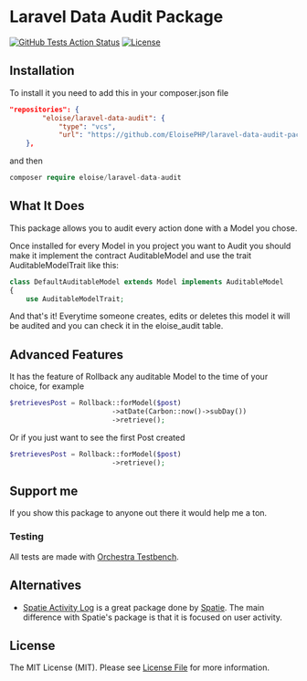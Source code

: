 # Laravel Data Audit Package

[![GitHub Tests Action Status](https://img.shields.io/github/actions/workflow/status/spatie/laravel-permission/run-tests-L8.yml?branch=main&label=Tests)]()
[![License](https://poser.pugx.org/orchestra/testbench/license)](https://packagist.org/packages/orchestra/testbench)


## Installation
To install it you need to add this in your composer.json file

```json
"repositories": {
        "eloise/laravel-data-audit": {        
            "type": "vcs",
            "url": "https://github.com/EloisePHP/laravel-data-audit-package"}
    },
```

and then 
```php
composer require eloise/laravel-data-audit
```


## What It Does
This package allows you to audit every action done with a Model you chose.

Once installed for every Model in you project you want to Audit you should make it implement the contract AuditableModel and use the trait AuditableModelTrait like this:

```php
class DefaultAuditableModel extends Model implements AuditableModel
{
    use AuditableModelTrait;
```

And that's it! Everytime someone creates, edits or deletes this model it will be audited and you can check it in the eloise_audit table.

## Advanced Features

It has the feature of Rollback any auditable Model to the time of your choice, for example

```php
$retrievesPost = Rollback::forModel($post)
                         ->atDate(Carbon::now()->subDay())
                         ->retrieve();
```
Or if you just want to see the first Post created

```php
$retrievesPost = Rollback::forModel($post)
                         ->retrieve();
```

## Support me

If you show this package to anyone out there it would help me a ton.

### Testing
All tests are made with [Orchestra Testbench](https://packages.tools/testbench).

## Alternatives

- [Spatie Activity Log](https://github.com/spatie/laravel-activitylog) is a great package done by [Spatie](https://spatie.be). The main difference with Spatie's package is that it is focused on user activity.

## License

The MIT License (MIT). Please see [License File](LICENSE.md) for more information.